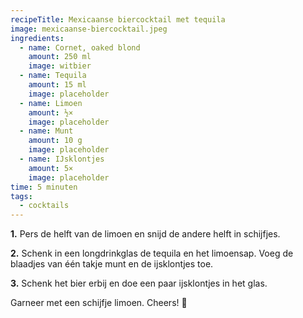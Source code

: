 ```yaml
---
recipeTitle: Mexicaanse biercocktail met tequila
image: mexicaanse-biercocktail.jpeg
ingredients:
  - name: Cornet, oaked blond
    amount: 250 ml
    image: witbier
  - name: Tequila
    amount: 15 ml
    image: placeholder
  - name: Limoen
    amount: ½×
    image: placeholder
  - name: Munt
    amount: 10 g
    image: placeholder
  - name: IJsklontjes
    amount: 5×
    image: placeholder
time: 5 minuten
tags: 
  - cocktails
---
```

**1.** Pers de helft van de limoen en snijd de andere helft in schijfjes.

**2.** Schenk in een longdrinkglas de tequila en het limoensap. Voeg de blaadjes van één takje munt en de ijsklontjes toe.

**3.** Schenk het bier erbij en doe een paar ijsklontjes in het glas.

Garneer met een schijfje limoen. Cheers! 🍹
